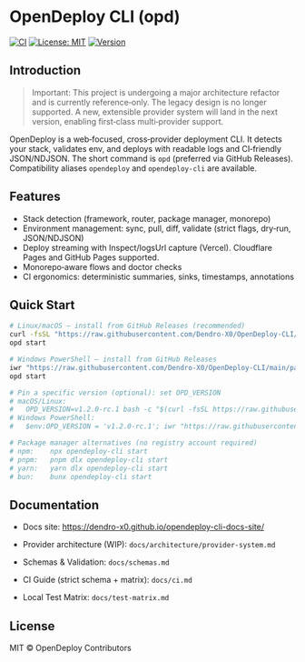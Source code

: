 # OpenDeploy CLI (opd)

[![CI](https://github.com/Dendro-X0/OpenDeploy-CLI/actions/workflows/ci.yml/badge.svg)](https://github.com/Dendro-X0/OpenDeploy-CLI/actions/workflows/ci.yml)
[![License: MIT](https://img.shields.io/badge/License-MIT-yellow.svg)](LICENSE)
[![Version](https://img.shields.io/github/v/tag/Dendro-X0/OpenDeploy-CLI?label=version)](https://github.com/Dendro-X0/OpenDeploy-CLI/releases)

## Introduction

> Important: This project is undergoing a major architecture refactor and is currently reference‑only. The legacy design is no longer supported. A new, extensible provider system will land in the next version, enabling first‑class multi‑provider support.

OpenDeploy is a web‑focused, cross‑provider deployment CLI. It detects your stack, validates env, and deploys with readable logs and CI‑friendly JSON/NDJSON. The short command is `opd` (preferred via GitHub Releases). Compatibility aliases `opendeploy` and `opendeploy-cli` are available.

## Features

- Stack detection (framework, router, package manager, monorepo)
- Environment management: sync, pull, diff, validate (strict flags, dry‑run, JSON/NDJSON)
- Deploy streaming with Inspect/logsUrl capture (Vercel). Cloudflare Pages and GitHub Pages supported.
- Monorepo‑aware flows and doctor checks
- CI ergonomics: deterministic summaries, sinks, timestamps, annotations

## Quick Start

```bash
# Linux/macOS — install from GitHub Releases (recommended)
curl -fsSL "https://raw.githubusercontent.com/Dendro-X0/OpenDeploy-CLI/main/packages/cli/install/install.sh" | bash
opd start

# Windows PowerShell — install from GitHub Releases
iwr "https://raw.githubusercontent.com/Dendro-X0/OpenDeploy-CLI/main/packages/cli/install/install.ps1" -UseBasicParsing | iex
opd start

# Pin a specific version (optional): set OPD_VERSION
# macOS/Linux:
#   OPD_VERSION=v1.2.0-rc.1 bash -c "$(curl -fsSL https://raw.githubusercontent.com/Dendro-X0/OpenDeploy-CLI/main/packages/cli/install/install.sh)"
# Windows PowerShell:
#   $env:OPD_VERSION = 'v1.2.0-rc.1'; iwr "https://raw.githubusercontent.com/Dendro-X0/OpenDeploy-CLI/main/packages/cli/install/install.ps1" -UseBasicParsing | iex

# Package manager alternatives (no registry account required)
# npm:    npx opendeploy-cli start
# pnpm:   pnpm dlx opendeploy-cli start
# yarn:   yarn dlx opendeploy-cli start
# bun:    bunx opendeploy-cli start
```

## Documentation

- Docs site: https://dendro-x0.github.io/opendeploy-cli-docs-site/
- Provider architecture (WIP): `docs/architecture/provider-system.md`

- Schemas & Validation: `docs/schemas.md`
- CI Guide (strict schema + matrix): `docs/ci.md`
- Local Test Matrix: `docs/test-matrix.md`

## License

MIT © OpenDeploy Contributors
